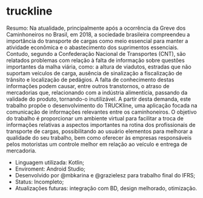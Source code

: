 # truckline
Resumo: Na atualidade, principalmente após a ocorrência da Greve dos Caminhoneiros no Brasil, em 2018, a sociedade brasileira compreendeu a importância do transporte de cargas como meio essencial para manter a atividade econômica e o abastecimento dos suprimentos essenciais. Contudo, segundo a Confederação Nacional de Transportes (CNT), são relatados problemas com relação à falta de informação sobre questões importantes da malha viária, como: a altura de viadutos, estradas que não suportam veículos de carga, ausência de sinalização a fiscalização de trânsito e localização de pedágios. A falta de conhecimento destas informações podem causar, entre outros transtornos, o atraso de mercadorias que, relacionando com a indústria alimentícia, passando da validade do produto, tornando-o inutilizável. A partir desta demanda, este trabalho propõe o desenvolvimento do TRUCKline, uma aplicação focada na comunicação de informações relevantes entre os caminhoneiros. O objetivo do trabalho é proporcionar um ambiente virtual para facilitar a troca de informações relativas a aspectos importantes na rotina dos profissionais de transporte de cargas, possibilitando ao usuário elementos para melhorar a qualidade do seu trabalho, bem como oferecer às empresas responsáveis pelos motoristas um controle melhor em relação ao veículo e entrega de mercadoria.

* Linguagem utilizada: Kotlin;
* Enviroment: Android Studio; 
* Desenvolvido por @mbkarina e @grazielesz para trabalho final do IFRS;
* Status: Incompleto;
* Atualizações futuras: integração com BD, design melhorado, otimização. 
